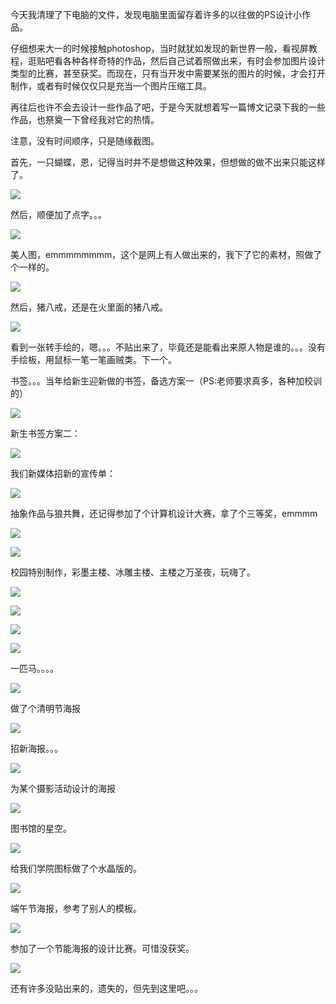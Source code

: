 今天我清理了下电脑的文件，发现电脑里面留存着许多的以往做的PS设计小作品。

仔细想来大一的时候接触photoshop，当时就犹如发现的新世界一般，看视屏教程，逛贴吧看各种各样奇特的作品，然后自己试着照做出来，有时会参加图片设计类型的比赛，甚至获奖。而现在，只有当开发中需要某张的图片的时候，才会打开制作，或者有时候仅仅只是充当一个图片压缩工具。

再往后也许不会去设计一些作品了吧，于是今天就想着写一篇博文记录下我的一些作品，也祭奠一下曾经我对它的热情。

注意，没有时间顺序，只是随缘截图。

首先，一只蝴蝶，恩，记得当时并不是想做这种效果，但想做的做不出来只能这样了。

![](http://oss.yohn-z.cn/myblog/PS/20200202210219-18499.png#alt=img)

然后，顺便加了点字。。。

![](http://oss.yohn-z.cn/myblog/PS/20200202210440-640079.png#alt=img)

美人图，emmmmmmmm，这个是网上有人做出来的，我下了它的素材，照做了个一样的。

![](http://oss.yohn-z.cn/myblog/PS/20200202210616-527065.png#alt=img)

然后，猪八戒，还是在火里面的猪八戒。

![](http://oss.yohn-z.cn/myblog/PS/20200202210714-804348.png#alt=img)

看到一张转手绘的，嗯。。。不贴出来了，毕竟还是能看出来原人物是谁的。。。没有手绘板，用鼠标一笔一笔画贼类。下一个。

书签。。。当年给新生迎新做的书签，备选方案一（PS:老师要求真多，各种加校训的）

![](http://oss.yohn-z.cn/myblog/PS/20200202211106-878777.png#alt=img)

新生书签方案二：

![](http://oss.yohn-z.cn/myblog/PS/20200202211146-308936.png#alt=img)

我们新媒体招新的宣传单：

![](http://oss.yohn-z.cn/myblog/PS/20200202211355-287922.png#alt=img)

抽象作品与狼共舞，还记得参加了个计算机设计大赛，拿了个三等奖，emmmm

![](http://oss.yohn-z.cn/myblog/PS/20200202211531-479817.png#alt=img)

![](http://oss.yohn-z.cn/myblog/PS/20200202211552-867994.png#alt=img)

校园特别制作，彩墨主楼、冰雕主楼、主楼之万圣夜，玩嗨了。

![](http://oss.yohn-z.cn/myblog/PS/20200202211652-392212.png#alt=img)

![](http://oss.yohn-z.cn/myblog/PS/20200202211711-307899.png#alt=img)

![](http://oss.yohn-z.cn/myblog/PS/20200202211728-871557.png#alt=img)

![](http://oss.yohn-z.cn/myblog/PS/20200202211755-320898.png#alt=img)

一匹马。。。。

![](http://oss.yohn-z.cn/myblog/PS/20200202211922-70876.png#alt=img)

做了个清明节海报

![](http://oss.yohn-z.cn/myblog/PS/20200202212031-722487.png#alt=img)

招新海报。。。

![](http://oss.yohn-z.cn/myblog/PS/20200202212109-366028.png#alt=img)

为某个摄影活动设计的海报

![](http://oss.yohn-z.cn/myblog/PS/20200202212159-279799.png#alt=img)

图书馆的星空。

![](http://oss.yohn-z.cn/myblog/PS/20200202212237-600125.png#alt=img)

给我们学院图标做了个水晶版的。

![](http://oss.yohn-z.cn/myblog/PS/20200202212326-79424.png#alt=img)

端午节海报，参考了别人的模板。

![](http://oss.yohn-z.cn/myblog/PS/20200202212441-423099.png#alt=img)

参加了一个节能海报的设计比赛。可惜没获奖。

![](http://oss.yohn-z.cn/myblog/PS/20200202212524-688875.png#alt=img)

还有许多没贴出来的，遗失的，但先到这里吧。。。
